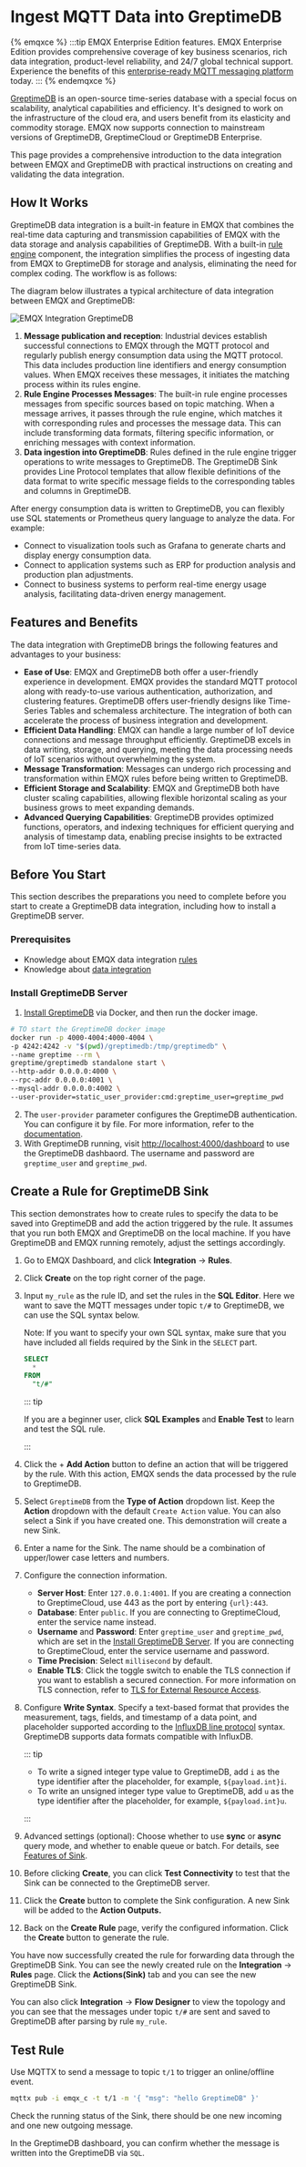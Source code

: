 # Ingest MQTT Data into GreptimeDB

{% emqxce %}
:::tip
EMQX Enterprise Edition features. EMQX Enterprise Edition provides comprehensive coverage of key business scenarios, rich data integration, product-level reliability, and 24/7 global technical support. Experience the benefits of this [enterprise-ready MQTT messaging platform](https://www.emqx.com/en/try?product=enterprise) today.
:::
{% endemqxce %}

[GreptimeDB](https://github.com/GreptimeTeam/greptimedb) is an open-source time-series database with a special focus on scalability, analytical capabilities and efficiency. It's designed to work on the infrastructure of the cloud era, and users benefit from its elasticity and commodity storage. EMQX now supports connection to mainstream versions of GreptimeDB, GreptimeCloud or GreptimeDB Enterprise.

This page provides a comprehensive introduction to the data integration between EMQX and GreptimeDB with practical instructions on creating and validating the data integration.

## How It Works

GreptimeDB data integration is a built-in feature in EMQX that combines the real-time data capturing and transmission capabilities of EMQX with the data storage and analysis capabilities of GreptimeDB. With a built-in [rule engine](./rules.md) component, the integration simplifies the process of ingesting data from EMQX to GreptimeDB for storage and analysis, eliminating the need for complex coding. The workflow is as follows:

The diagram below illustrates a typical architecture of data integration between EMQX and GreptimeDB:

![EMQX Integration GreptimeDB](./assets/emqx-integration-greptimedb.png)

1. **Message publication and reception**: Industrial devices establish successful connections to EMQX through the MQTT protocol and regularly publish energy consumption data using the MQTT protocol. This data includes production line identifiers and energy consumption values. When EMQX receives these messages, it initiates the matching process within its rules engine.  
2. **Rule Engine Processes Messages**: The built-in rule engine processes messages from specific sources based on topic matching. When a message arrives, it passes through the rule engine, which matches it with corresponding rules and processes the message data. This can include transforming data formats, filtering specific information, or enriching messages with context information.
3. **Data ingestion into GreptimeDB**: Rules defined in the rule engine trigger operations to write messages to GreptimeDB. The GreptimeDB Sink provides Line Protocol templates that allow flexible definitions of the data format to write specific message fields to the corresponding tables and columns in GreptimeDB.

After energy consumption data is written to GreptimeDB, you can flexibly use SQL statements or Prometheus query language to analyze the data. For example:

- Connect to visualization tools such as Grafana to generate charts and display energy consumption data.
- Connect to application systems such as ERP for production analysis and production plan adjustments.
- Connect to business systems to perform real-time energy usage analysis, facilitating data-driven energy management.

## Features and Benefits

The data integration with GreptimeDB brings the following features and advantages to your business:

- **Ease of Use**: EMQX and GreptimeDB both offer a user-friendly experience in development. EMQX provides the standard MQTT protocol along with ready-to-use various authentication, authorization, and clustering features. GreptimeDB offers user-friendly designs like Time-Series Tables and schemaless architecture. The integration of both can accelerate the process of business integration and development.
- **Efficient Data Handling**: EMQX can handle a large number of IoT device connections and message throughput efficiently. GreptimeDB excels in data writing, storage, and querying, meeting the data processing needs of IoT scenarios without overwhelming the system.
- **Message Transformation**: Messages can undergo rich processing and transformation within EMQX rules before being written to GreptimeDB.
- **Efficient Storage and Scalability**: EMQX and GreptimeDB both have cluster scaling capabilities, allowing flexible horizontal scaling as your business grows to meet expanding demands.
- **Advanced Querying Capabilities**: GreptimeDB provides optimized functions, operators, and indexing techniques for efficient querying and analysis of timestamp data, enabling precise insights to be extracted from IoT time-series data.

## Before You Start

This section describes the preparations you need to complete before you start to create a GreptimeDB data integration, including how to install a GreptimeDB server.

### Prerequisites

- Knowledge about EMQX data integration [rules](./rules.md)
- Knowledge about [data integration](./data-bridges.md)

### Install GreptimeDB Server

1. [Install GreptimeDB](https://greptime.com/download) via Docker, and then run the docker image.

```bash
# TO start the GreptimeDB docker image
docker run -p 4000-4004:4000-4004 \
-p 4242:4242 -v "$(pwd)/greptimedb:/tmp/greptimedb" \
--name greptime --rm \
greptime/greptimedb standalone start \
--http-addr 0.0.0.0:4000 \
--rpc-addr 0.0.0.0:4001 \
--mysql-addr 0.0.0.0:4002 \
--user-provider=static_user_provider:cmd:greptime_user=greptime_pwd

```

2. The `user-provider` parameter configures the GreptimeDB authentication. You can configure it by file. For more information, refer to the [documentation](https://docs.greptime.com/user-guide/clients/authentication#authentication).
3. With GreptimeDB running, visit [http://localhost:4000/dashboard](http://localhost:4000/dashboard) to use the GreptimeDB dashbaord. The username and password are `greptime_user` and `greptime_pwd`.

## Create a Rule for GreptimeDB Sink

This section demonstrates how to create rules to specify the data to be saved into GreptimeDB and add the action triggered by the rule. It assumes that you run both EMQX and GreptimeDB on the local machine. If you have GreptimeDB and EMQX running remotely, adjust the settings accordingly.

1. Go to EMQX Dashboard, and click **Integration** -> **Rules**.

2. Click **Create** on the top right corner of the page.

3. Input `my_rule` as the rule ID, and set the rules in the **SQL Editor**. Here we want to save the MQTT messages under topic `t/#`  to GreptimeDB, we can use the SQL syntax below. 

   Note: If you want to specify your own SQL syntax, make sure that you have included all fields required by the Sink in the `SELECT` part.

   ```sql
   SELECT
     *
   FROM
     "t/#"
   ```

   ::: tip

   If you are a beginner user, click **SQL Examples** and **Enable Test** to learn and test the SQL rule.

   :::

4. Click the + **Add Action** button to define an action that will be triggered by the rule. With this action, EMQX sends the data processed by the rule to GreptimeDB.
5. Select `GreptimeDB` from the **Type of Action** dropdown list. Keep the **Action** dropdown with the default `Create Action` value. You can also select a Sink if you have created one. This demonstration will create a new Sink.

6. Enter a name for the Sink. The name should be a combination of upper/lower case letters and numbers.

7. Configure the connection information.

   - **Server Host**: Enter `127.0.0.1:4001`. If you are creating a connection to GreptimeCloud, use 443 as the port by entering `{url}:443`.
   - **Database**: Enter `public`. If you are connecting to GreptimeCloud, enter the service name instead.
   - **Username** and **Password**: Enter `greptime_user` and `greptime_pwd`, which are set in the [Install GreptimeDB Server](#install-greptimedb-server). If you are connecting to GreptimeCloud, enter the service username and password.
   - **Time Precision**: Select `millisecond` by default. 
   - **Enable TLS**: Click the toggle switch to enable the TLS connection if you want to establish a secured connection. For more information on TLS connection, refer to [TLS for External Resource Access](../network/overview.md#tls-for-external-resource-access).

8. Configure **Write Syntax**. Specify a text-based format that provides the measurement, tags, fields, and timestamp of a data point, and placeholder supported according to the [InfluxDB line protocol](https://docs.influxdata.com/influxdb/v2.3/reference/syntax/line-protocol/) syntax. GreptimeDB supports data formats compatible with InfluxDB. <!--Select the data format as **JSON** or **Line Protocol**,-->

   <!--For **JSON** format, define data parsing method, including **Measurement**, **Timestamp**, **Fields,** and **Tags**. Note: All key values can be variables and you can also follow the [InfluxDB line protocol](https://docs.influxdata.com/influxdb/v2.5/reference/syntax/line-protocol/) to set them.-->

   <!--For **Line Protocol** format, specify a text-based format that provides the measurement, tags, fields, and timestamp of a data point, and placeholder supported according to the [InfluxDB line protocol](https://docs.influxdata.com/influxdb/v2.3/reference/syntax/line-protocol/) syntax.-->

   ::: tip

   - To write a signed integer type value to GreptimeDB, add `i` as the type identifier after the placeholder, for example, `${payload.int}i`.
   - To write an unsigned integer type value to GreptimeDB, add `u` as the type identifier after the placeholder, for example, `${payload.int}u`. 

   :::

9. Advanced settings (optional): Choose whether to use **sync** or **async** query mode, and whether to enable queue or batch. For details, see [Features of Sink](./data-bridges.md).

10. Before clicking **Create**, you can click **Test Connectivity** to test that the Sink can be connected to the GreptimeDB server.

11. Click the **Create** button to complete the Sink configuration. A new Sink will be added to the **Action Outputs.**

12. Back on the **Create Rule** page, verify the configured information. Click the **Create** button to generate the rule. 

You have now successfully created the rule for forwarding data through the GreptimeDB Sink. You can see the newly created rule on the **Integration** -> **Rules** page. Click the **Actions(Sink)** tab and you can see the new GreptimeDB Sink.

You can also click **Integration** -> **Flow Designer** to view the topology and you can see that the messages under topic `t/#` are sent and saved to GreptimeDB after parsing by rule `my_rule`.

## Test Rule

Use MQTTX  to send a message to topic  `t/1`  to trigger an online/offline event.

```bash
mqttx pub -i emqx_c -t t/1 -m '{ "msg": "hello GreptimeDB" }'
```

Check the running status of the Sink, there should be one new incoming and one new outgoing message.

In the GreptimeDB dashboard, you can confirm whether the message is written into the GreptimeDB via `SQL`.
